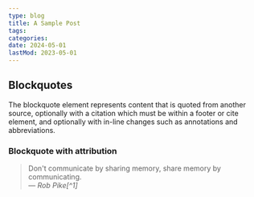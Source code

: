 ```yaml
---
type: blog
title: A Sample Post
tags:
categories:
date: 2024-05-01
lastMod: 2023-05-01
---
```


## Blockquotes

The blockquote element represents content that is quoted from another source, optionally with a citation which must be within a footer or cite element, and optionally with in-line changes such as annotations and abbreviations.

### Blockquote with attribution

> Don't communicate by sharing memory, share memory by communicating.<br>
> — <cite>Rob Pike[^1]</cite>
